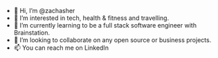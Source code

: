 - 👋 Hi, I’m @zachasher
- 👀 I’m interested in tech, health & fitness and travelling.
- 🌱 I’m currently learning to be a full stack software engineer with Brainstation.
- 💞️ I’m looking to collaborate on any open source or business projects.
- 📫 You can reach me on LinkedIn

<!---
zachasher/zachasher is a ✨ special ✨ repository because its `README.md` (this file) appears on your GitHub profile.
You can click the Preview link to take a look at your changes.
--->
